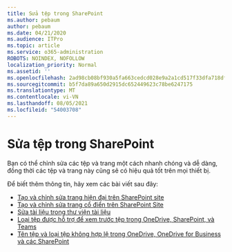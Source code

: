 ```yaml
---
title: Sửa tệp trong SharePoint
ms.author: pebaum
author: pebaum
ms.date: 04/21/2020
ms.audience: ITPro
ms.topic: article
ms.service: o365-administration
ROBOTS: NOINDEX, NOFOLLOW
localization_priority: Normal
ms.assetid: ''
ms.openlocfilehash: 2ad98cb08bf930a5fa663cedcd028e9a2a1cd517f33dfa718dfb7bbad6607d89
ms.sourcegitcommit: b5f7da89a650d2915dc652449623c78be6247175
ms.translationtype: MT
ms.contentlocale: vi-VN
ms.lasthandoff: 08/05/2021
ms.locfileid: "54003708"
---
```

# <a name="editing-files-in-sharepoint"></a>Sửa tệp trong SharePoint

Bạn có thể chỉnh sửa các tệp và trang một cách nhanh chóng và dễ dàng, đồng thời các tệp và trang này cũng sẽ có hiệu quả tốt trên mọi thiết bị. 

Để biết thêm thông tin, hãy xem các bài viết sau đây:

- [Tạo và chỉnh sửa trang hiện đại trên SharePoint site](https://support.office.com/article/create-and-use-modern-pages-on-a-sharepoint-site-b3d46deb-27a6-4b1e-87b8-df851e503dec)
- [Tạo và chỉnh sửa trang cổ điển trên SharePoint Site](https://support.office.com/article/create-and-edit-classic-sharepoint-pages-ee50e4a0-d0c1-48c8-86e9-d468a8b13bac)
- [Sửa tài liệu trong thư viện tài liệu](https://support.office.com/article/Edit-a-document-in-a-document-library-02d8497f-1c13-4114-949a-b8466f639b07)
- [Loại tệp được hỗ trợ để xem trước tệp trong OneDrive, SharePoint, và Teams](https://support.office.com/article/file-types-supported-for-previewing-files-in-onedrive-sharepoint-and-teams-e054cd0f-8ef2-4ccb-937e-26e37419c5e4)
- [Tên tệp và loại tệp không hợp lệ trong OneDrive, OneDrive for Business và các SharePoint](https://support.office.com/article/Invalid-file-names-and-file-types-in-OneDrive-OneDrive-for-Business-and-SharePoint-64883a5d-228e-48f5-b3d2-eb39e07630fa)